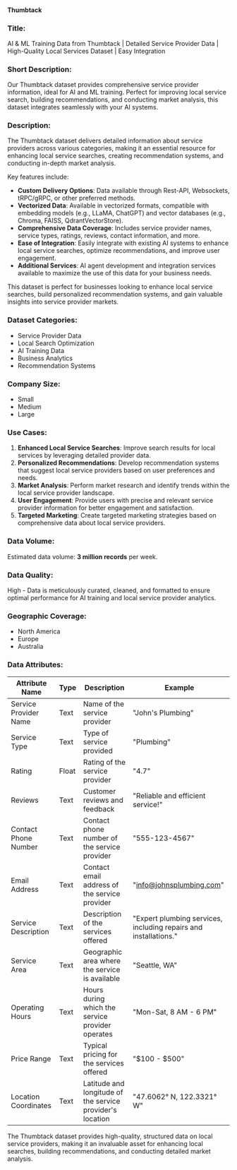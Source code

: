 #### Thumbtack

### Title:
AI & ML Training Data from Thumbtack | Detailed Service Provider Data | High-Quality Local Services Dataset | Easy Integration

### Short Description:
Our Thumbtack dataset provides comprehensive service provider information, ideal for AI and ML training. Perfect for improving local service search, building recommendations, and conducting market analysis, this dataset integrates seamlessly with your AI systems.

### Description:
The Thumbtack dataset delivers detailed information about service providers across various categories, making it an essential resource for enhancing local service searches, creating recommendation systems, and conducting in-depth market analysis.

Key features include:
- **Custom Delivery Options**: Data available through Rest-API, Websockets, tRPC/gRPC, or other preferred methods.
- **Vectorized Data**: Available in vectorized formats, compatible with embedding models (e.g., LLaMA, ChatGPT) and vector databases (e.g., Chroma, FAISS, QdrantVectorStore).
- **Comprehensive Data Coverage**: Includes service provider names, service types, ratings, reviews, contact information, and more.
- **Ease of Integration**: Easily integrate with existing AI systems to enhance local service searches, optimize recommendations, and improve user engagement.
- **Additional Services**: AI agent development and integration services available to maximize the use of this data for your business needs.

This dataset is perfect for businesses looking to enhance local service searches, build personalized recommendation systems, and gain valuable insights into service provider markets.

### Dataset Categories:
- Service Provider Data
- Local Search Optimization
- AI Training Data
- Business Analytics
- Recommendation Systems

### Company Size:
- Small
- Medium
- Large

### Use Cases:
1. **Enhanced Local Service Searches**: Improve search results for local services by leveraging detailed provider data.
2. **Personalized Recommendations**: Develop recommendation systems that suggest local service providers based on user preferences and needs.
3. **Market Analysis**: Perform market research and identify trends within the local service provider landscape.
4. **User Engagement**: Provide users with precise and relevant service provider information for better engagement and satisfaction.
5. **Targeted Marketing**: Create targeted marketing strategies based on comprehensive data about local service providers.

### Data Volume:
Estimated data volume: **3 million records** per week.

### Data Quality:
High - Data is meticulously curated, cleaned, and formatted to ensure optimal performance for AI training and local service provider analytics.

### Geographic Coverage:
- North America
- Europe
- Australia

### Data Attributes:

| Attribute Name          | Type    | Description                                         | Example                                    |
|-------------------------|---------|-----------------------------------------------------|--------------------------------------------|
| Service Provider Name   | Text    | Name of the service provider                       | "John's Plumbing"                          |
| Service Type            | Text    | Type of service provided                           | "Plumbing"                                 |
| Rating                  | Float   | Rating of the service provider                      | "4.7"                                      |
| Reviews                 | Text    | Customer reviews and feedback                      | "Reliable and efficient service!"          |
| Contact Phone Number    | Text    | Contact phone number of the service provider       | "555-123-4567"                             |
| Email Address           | Text    | Contact email address of the service provider      | "info@johnsplumbing.com"                   |
| Service Description     | Text    | Description of the services offered                | "Expert plumbing services, including repairs and installations." |
| Service Area            | Text    | Geographic area where the service is available     | "Seattle, WA"                              |
| Operating Hours         | Text    | Hours during which the service provider operates  | "Mon-Sat, 8 AM - 6 PM"                     |
| Price Range             | Text    | Typical pricing for the services offered           | "$100 - $500"                              |
| Location Coordinates    | Text    | Latitude and longitude of the service provider's location | "47.6062° N, 122.3321° W"                 |

The Thumbtack dataset provides high-quality, structured data on local service providers, making it an invaluable asset for enhancing local searches, building recommendations, and conducting detailed market analysis.